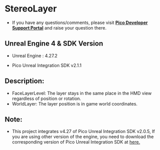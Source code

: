 # StereoLayer

- If you have any questions/comments, please visit [**Pico Developer Support Portal**](https://picodevsupport.freshdesk.com/support/home) and raise your question there.

## Unreal Engine 4 & SDK Version
- Unreal Engine : 4.27.2

- Pico Unreal Integration SDK v2.1.1

## Description:
- FaceLayerLevel: The layer stays in the same place in the HMD view regardless of position or rotation.
- WorldLayer: The layer position is in game world coordinates.
## Note:
- This project integrates v4.27 of Pico Unreal Integration SDK v2.0.5, If you are using other version of the engine, you need to download the corresponding version of Pico Unreal Integration SDK at [here.](https://developer-global.pico-interactive.com/sdk?deviceId=1&platformId=2&itemId=13)
